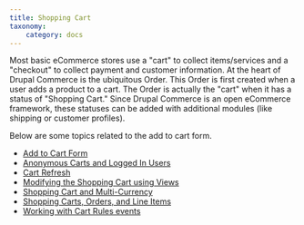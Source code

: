 ```yaml
---
title: Shopping Cart
taxonomy:
    category: docs
---
```


Most basic eCommerce stores use a "cart" to collect items/services and a "checkout" to collect payment and customer information. At the heart of Drupal Commerce is the ubiquitous Order. This Order is first created when a user adds a product to a cart. The Order is actually the "cart" when it has a status of "Shopping Cart." Since Drupal Commerce is an open eCommerce framework, these statuses can be added with additional modules (like shipping or customer profiles). 

Below are some topics related to the add to cart form.

<ul>
<li><a href="https://docs.drupalcommerce.org/commerce1/user-guide/shopping-cart/add-to-cart-form">Add to Cart Form</a></li>	
<li><a href="https://docs.drupalcommerce.org/commerce1/user-guide/shopping-cart/anonymous-carts-and-logged-in-users">Anonymous Carts and Logged In Users</a></li>
<li><a href="https://docs.drupalcommerce.org/commerce1/user-guide/shopping-cart/cart-refresh">Cart Refresh</a></li>
<li><a href="https://docs.drupalcommerce.org/commerce1/user-guide/shopping-cart/modifying-the-shopping-cart-using-views">Modifying the Shopping Cart using Views</a></li>
<li><a href="https://docs.drupalcommerce.org/commerce1/user-guide/shopping-cart/shopping-cart-and-multi-currency">Shopping Cart and Multi-Currency</a></li>
<li><a href="https://docs.drupalcommerce.org/commerce1/user-guide/shopping-cart/shopping-carts-orders-and-line-items">Shopping Carts, Orders, and Line Items</a></li>
<li><a href="https://docs.drupalcommerce.org/commerce1/user-guide/shopping-cart/working-with-cart-rules-events">Working with Cart Rules events</a></li>


</ul>









